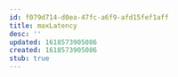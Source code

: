 ```yaml
---
id: f079d714-d0ea-47fc-a6f9-afd15fef1aff
title: maxLatency
desc: ''
updated: 1618573905086
created: 1618573905086
stub: true
---
```


